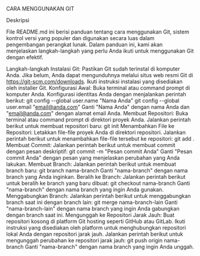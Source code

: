 CARA MENGGUNAKAN GIT

Deskripsi

File README.md ini berisi panduan tentang cara menggunakan Git, sistem kontrol versi yang populer dan digunakan secara luas dalam pengembangan perangkat lunak. Dalam panduan ini, kami akan menjelaskan langkah-langkah yang perlu Anda ikuti untuk menggunakan Git dengan efektif.

Langkah-langkah
Instalasi Git:
Pastikan Git sudah terinstal di komputer Anda. Jika belum, Anda dapat mengunduhnya melalui situs web resmi Git di https://git-scm.com/downloads.
Ikuti instruksi instalasi yang disediakan oleh installer Git.
Konfigurasi Awal:
Buka terminal atau command prompt di komputer Anda.
Konfigurasi identitas Anda dengan menjalankan perintah berikut:
 git config --global user.name "Nama Anda" git config --global user.email "email@anda.com" 
Ganti "Nama Anda" dengan nama Anda dan "email@anda.com" dengan alamat email Anda.
Membuat Repositori:
Buka terminal atau command prompt di direktori proyek Anda.
Jalankan perintah berikut untuk membuat repositori baru:
 git init 
Menambahkan File ke Repositori:
Letakkan file-file proyek Anda di direktori repositori.
Jalankan perintah berikut untuk menambahkan file-file tersebut ke repositori:
 git add . 
Membuat Commit:
Jalankan perintah berikut untuk membuat commit dengan pesan deskriptif:
 git commit -m "Pesan commit Anda" 
Ganti "Pesan commit Anda" dengan pesan yang menjelaskan perubahan yang Anda lakukan.
Membuat Branch:
Jalankan perintah berikut untuk membuat branch baru:
 git branch nama-branch 
Ganti "nama-branch" dengan nama branch yang Anda inginkan.
Beralih ke Branch:
Jalankan perintah berikut untuk beralih ke branch yang baru dibuat:
 git checkout nama-branch 
Ganti "nama-branch" dengan nama branch yang ingin Anda gunakan.
Menggabungkan Branch:
Jalankan perintah berikut untuk menggabungkan branch saat ini dengan branch lain:
 git merge nama-branch-lain 
Ganti "nama-branch-lain" dengan nama branch yang ingin Anda gabungkan dengan branch saat ini.
Mengunggah ke Repositori Jarak Jauh:
Buat repositori kosong di platform Git hosting seperti GitHub atau GitLab.
Ikuti instruksi yang disediakan oleh platform untuk menghubungkan repositori lokal Anda dengan repositori jarak jauh.
Jalankan perintah berikut untuk mengunggah perubahan ke repositori jarak jauh:
 git push origin nama-branch 
Ganti "nama-branch" dengan nama branch yang ingin Anda unggah.
